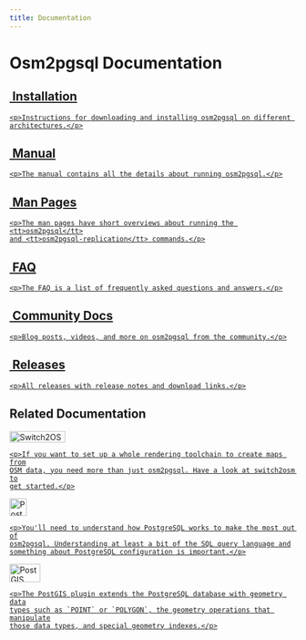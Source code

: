 ```yaml
---
title: Documentation
---
```


# Osm2pgsql Documentation

<div class="container">

<a class="box box2" href="{% link doc/install.md %}">
    <h2><img src="{% link img/download.svg %}" alt=""/> Installation</h2>

    <p>Instructions for downloading and installing osm2pgsql on different architectures.</p>
</a>

<a class="box box2" href="{% link doc/manual.html %}">
    <h2><img src="{% link img/book.svg %}" alt=""/> Manual</h2>

    <p>The manual contains all the details about running osm2pgsql.</p>
</a>

<a class="box box2" href="{% link doc/man/index.md %}">
    <h2><img src="{% link img/document.svg %}" alt=""/> Man Pages</h2>

    <p>The man pages have short overviews about running the <tt>osm2pgsql</tt>
    and <tt>osm2pgsql-replication</tt> commands.</p>
</a>

<a class="box box2" href="{% link doc/faq.md %}">
    <h2><img src="{% link img/faq.svg %}" alt=""/> FAQ</h2>

    <p>The FAQ is a list of frequently asked questions and answers.</p>
</a>

<a class="box box2" href="{% link doc/community.md %}">
    <h2><img src="{% link img/users.svg %}" alt=""/> Community Docs</h2>

    <p>Blog posts, videos, and more on osm2pgsql from the community.</p>
</a>

<a class="box box2" href="{% link releases/index.md %}">
    <h2><img src="{% link img/archive.svg %}" alt=""/> Releases</h2>

    <p>All releases with release notes and download links.</p>
</a>

</div>

<section markdown="1">

## Related Documentation

<div class="container">

<a class="box box3" href="https://switch2osm.org/serving-tiles/">
    <img src="{% link img/switch2osm.png %}" width="98" height="20" alt="Switch2OSM"/>

    <p>If you want to set up a whole rendering toolchain to create maps from
    OSM data, you need more than just osm2pgsql. Have a look at switch2osm to
    get started.</p>
</a>

<a class="box box3" href="https://www.postgresql.org/">
    <img src="{% link img/postgresql.png %}" width="30" height="31" alt="PostgreSQL"/>

    <p>You'll need to understand how PostgreSQL works to make the most out of
    osm2pgsql. Understanding at least a bit of the SQL query language and
    something about PostgreSQL configuration is important.</p>
</a>

<a class="box box3" href="https://postgis.net/">
    <img src="{% link img/postgis.png %}" width="54" height="32" alt="PostGIS"/>

    <p>The PostGIS plugin extends the PostgreSQL database with geometry data
    types such as `POINT` or `POLYGON`, the geometry operations that manipulate
    those data types, and special geometry indexes.</p>
</a>

</div>
</section>


